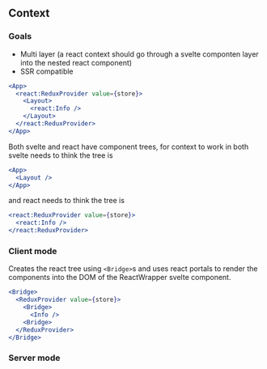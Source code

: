## Context

### Goals

- Multi layer (a react context should go through a svelte componten layer into the nested react component)
- SSR compatible

```jsx
<App>
  <react:ReduxProvider value={store}>
    <Layout>
      <react:Info />
    </Layout>
  </react:ReduxProvider>
</App>
```

Both svelte and react have component trees, for context to work in both svelte needs to think the tree is

```jsx
<App>
  <Layout />
</App>
```

and react needs to think the tree is

```jsx
<react:ReduxProvider value={store}>
  <react:Info />
</react:ReduxProvider>
```

### Client mode

Creates the react tree using `<Bridge>`s and uses react portals to render the components into the DOM of the ReactWrapper svelte component.

```jsx
<Bridge>
  <ReduxProvider value={store}>
    <Bridge>
      <Info />
    <Bridge>
  </ReduxProvider>
</Bridge>
```

### Server mode

